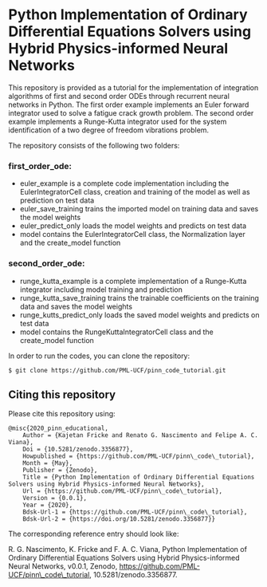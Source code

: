 # Python Implementation of Ordinary Differential Equations Solvers using Hybrid Physics-informed Neural Networks

This repository is provided as a tutorial for the implementation of integration algorithms of first and second order ODEs through recurrent neural networks in Python. The first order example implements an Euler forward integrator used to solve a fatigue crack growth problem. The second order example implements a Runge-Kutta integrator used for the system identification of a two degree of freedom vibrations problem.  

The repository consists of the following two folders:

### first_order_ode:
- euler_example is a complete code implementation including the EulerIntegratorCell class, creation and training of the model as well as prediction on test data
- euler_save_training trains the imported model on training data and saves the model weights 
- euler_predict_only loads the model weights and predicts on test data
- model contains the EulerIntegratorCell class, the Normalization layer and the create_model function

### second_order_ode:
- runge_kutta_example is a complete implementation of a Runge-Kutta integrator including model training and prediction 
- runge_kutta_save_training trains the trainable coefficients on the training data and saves the model weights
- runge_kutts_predict_only loads the saved model weights and predicts on test data
- model contains the RungeKuttaIntegratorCell class and the create_model function

In order to run the codes, you can clone the repository:

``` 
$ git clone https://github.com/PML-UCF/pinn_code_tutorial.git
```
## Citing this repository
Please cite this repository using:

```
@misc{2020_pinn_educational,
	Author = {Kajetan Fricke and Renato G. Nascimento and Felipe A. C. Viana},
	Doi = {10.5281/zenodo.3356877},
	Howpublished = {https://github.com/PML-UCF/pinn\_code\_tutorial},
	Month = {May},
	Publisher = {Zenodo},
	Title = {Python Implementation of Ordinary Differential Equations Solvers using Hybrid Physics-informed Neural Networks},
	Url = {https://github.com/PML-UCF/pinn\_code\_tutorial},
	Version = {0.0.1},
	Year = {2020},
	Bdsk-Url-1 = {https://github.com/PML-UCF/pinn\_code\_tutorial},
	Bdsk-Url-2 = {https://doi.org/10.5281/zenodo.3356877}}
```

The corresponding reference entry should look like: 

R. G. Nascimento, K. Fricke and F. A. C. Viana, Python Implementation of Ordinary Differential Equations Solvers using Hybrid Physics-informed Neural Networks, v0.0.1, Zenodo, https://github.com/PML-UCF/pinn\_code\_tutorial, 10.5281/zenodo.3356877.
